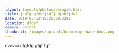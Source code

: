 ```yaml
---
layout: layouts/photoss/single.html
title: jsdfgdgfdsfjkdfj djshfjdsf
date: 2019-03-12T18:25:29.328Z
location: dfdsf
camera: dsfdsf
thumbnail: /images/uploads/knowledge-base-docs.png
---
```

cvcvcxv fgfdg gfgf fgf
